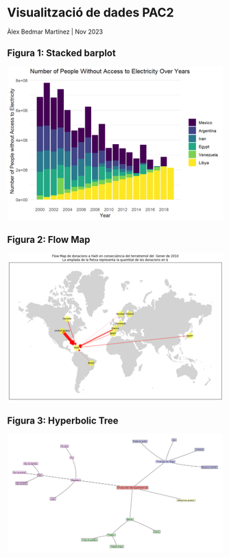 # Visualització de dades PAC2 
Àlex Bedmar Martínez  |  Nov 2023


## Figura 1: Stacked barplot
 ![Alt Text](./fig1_stacked_bar_PAC2.png)



## Figura 2: Flow Map
 ![Alt Text](./fig2_flow_map_PAC2.png)



## Figura 3: Hyperbolic Tree
 ![Alt Text](./fig3_hyperbolic_tree_PAC2.png)
 
